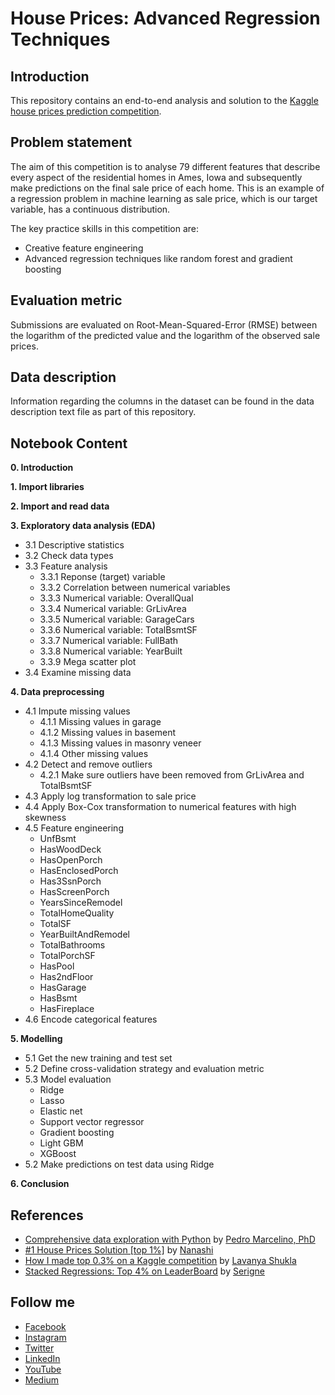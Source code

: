 # House Prices: Advanced Regression Techniques

## Introduction
This repository contains an end-to-end analysis and solution to the [Kaggle house prices prediction competition](https://www.kaggle.com/c/house-prices-advanced-regression-techniques/overview).

## Problem statement
The aim of this competition is to analyse 79 different features that describe every aspect of the residential homes in Ames, Iowa and subsequently make predictions on the final sale price of
each home. This is an example of a regression problem in machine learning as sale price, which is our target variable, has a continuous distribution.

The key practice skills in this competition are:
- Creative feature engineering
- Advanced regression techniques like random forest and gradient boosting

## Evaluation metric
Submissions are evaluated on Root-Mean-Squared-Error (RMSE) between the logarithm of the predicted value and the logarithm of the observed sale prices. 

## Data description
Information regarding the columns in the dataset can be found in the data description text file as part of this repository.

## Notebook Content
**0. Introduction**

**1. Import libraries**

**2. Import and read data**

**3. Exploratory data analysis (EDA)**
- 3.1 Descriptive statistics
- 3.2 Check data types
- 3.3 Feature analysis
  - 3.3.1 Reponse (target) variable
  - 3.3.2 Correlation between numerical variables
  - 3.3.3 Numerical variable: OverallQual
  - 3.3.4 Numerical variable: GrLivArea
  - 3.3.5 Numerical variable: GarageCars
  - 3.3.6 Numerical variable: TotalBsmtSF
  - 3.3.7 Numerical variable: FullBath
  - 3.3.8 Numerical variable: YearBuilt
  - 3.3.9 Mega scatter plot
- 3.4 Examine missing data

**4. Data preprocessing**
- 4.1 Impute missing values
  - 4.1.1 Missing values in garage
  - 4.1.2 Missing values in basement
  - 4.1.3 Missing values in masonry veneer
  - 4.1.4 Other missing values
- 4.2 Detect and remove outliers
  - 4.2.1 Make sure outliers have been removed from GrLivArea and TotalBsmtSF
- 4.3 Apply log transformation to sale price
- 4.4 Apply Box-Cox transformation to numerical features with high skewness
- 4.5 Feature engineering
  - UnfBsmt
  - HasWoodDeck
  - HasOpenPorch
  - HasEnclosedPorch
  - Has3SsnPorch
  - HasScreenPorch
  - YearsSinceRemodel
  - TotalHomeQuality
  - TotalSF
  - YearBuiltAndRemodel
  - TotalBathrooms
  - TotalPorchSF
  - HasPool
  - Has2ndFloor
  - HasGarage
  - HasBsmt
  - HasFireplace
- 4.6 Encode categorical features

**5. Modelling**
- 5.1 Get the new training and test set
- 5.2 Define cross-validation strategy and evaluation metric
- 5.3 Model evaluation
  - Ridge
  - Lasso
  - Elastic net
  - Support vector regressor
  - Gradient boosting
  - Light GBM
  - XGBoost
- 5.2 Make predictions on test data using Ridge

**6. Conclusion**

## References
- [Comprehensive data exploration with Python](https://www.kaggle.com/pmarcelino/comprehensive-data-exploration-with-python) by [Pedro Marcelino, PhD](https://www.kaggle.com/pmarcelino)
- [#1 House Prices Solution [top 1%]](https://www.kaggle.com/jesucristo/1-house-prices-solution-top-1) by [Nanashi](https://www.kaggle.com/jesucristo)
- [How I made top 0.3% on a Kaggle competition](https://www.kaggle.com/lavanyashukla01/how-i-made-top-0-3-on-a-kaggle-competition#EDA) by [Lavanya Shukla](https://www.kaggle.com/lavanyashukla01)
- [Stacked Regressions: Top 4% on LeaderBoard](https://www.kaggle.com/serigne/stacked-regressions-top-4-on-leaderboard) by [Serigne](https://www.kaggle.com/serigne)

## Follow me 
- [Facebook](https://www.facebook.com/chongjason914)
- [Instagram](https://www.instagram.com/chongjason914)
- [Twitter](https://www.twitter.com/chongjason914)
- [LinkedIn](https://www.linkedin.com/in/chongjason914)
- [YouTube](https://www.youtube.com/jasonchong914)
- [Medium](https://www.medium.com/@chongjason)
